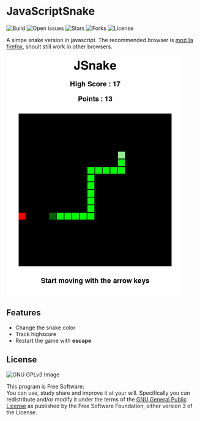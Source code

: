 # JavaScriptSnake
 
![Build](https://img.shields.io/badge/build-passing-brightgreen.svg) 
![Open issues](https://img.shields.io/github/issues/NBprojekt/JSnake.svg)
![Stars](https://img.shields.io/github/stars/NBprojekt/JSnake.svg)
![Forks](https://img.shields.io/github/forks/NBprojekt/JSnake.svg) 
![License](https://img.shields.io/badge/license-GPLv3-lightgrey.svg)

A simpe snake version in javascript. 
The recommended browser is [mozilla firefox](https://www.mozilla.org/en-US/),
shoult still work in other browsers. 

![Screenshot](/jsnake.png)


## Features

 + Change the snake color
 + Track highscore
 + Restart the game with **escape**


## License

![GNU GPLv3 Image](https://www.gnu.org/graphics/gplv3-127x51.png) 

This program is Free Software:<br>
You can use, study share and improve it at your
will. Specifically you can redistribute and/or modify it under the terms of the
[GNU General Public License](https://www.gnu.org/licenses/gpl.html) as
published by the Free Software Foundation, either version 3 of the License.
